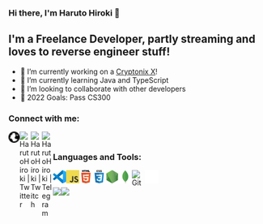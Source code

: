 ### Hi there, I'm Haruto Hiroki 👋

## I'm a Freelance Developer, partly streaming and loves to reverse engineer stuff!
- 🔭 I’m currently working on a [Cryptonix X](https://cryptonix.harutohiroki.com/)!
- 🌱 I’m currently learning Java and TypeScript 
- 👯 I’m looking to collaborate with other developers
- 🥅 2022 Goals: Pass CS300

### Connect with me:

[<img align="left" alt="harutohiroki.com" width="22px" src="https://raw.githubusercontent.com/iconic/open-iconic/master/svg/globe.svg" />][website]
[<img align="left" alt="HarutoHiroki | Twitter" width="22px" src="https://cdn.jsdelivr.net/npm/simple-icons@v3/icons/twitter.svg" />][twitter]
[<img align="left" alt="HarutoHiroki | Twitch" width="22px" src="https://cdn.jsdelivr.net/npm/simple-icons@v3/icons/twitch.svg" />][twitch]
[<img align="left" alt="HarutoHiroki | Telegram" width="22px" src="https://cdn.jsdelivr.net/npm/simple-icons@v3/icons/telegram.svg" />][telegram]
<br />

### Languages and Tools:

<img align="left" alt="Visual Studio Code" width="26px" src="https://raw.githubusercontent.com/github/explore/80688e429a7d4ef2fca1e82350fe8e3517d3494d/topics/visual-studio-code/visual-studio-code.png" />
<img align="left" alt="JavaScript" width="26px" src="https://raw.githubusercontent.com/github/explore/80688e429a7d4ef2fca1e82350fe8e3517d3494d/topics/javascript/javascript.png" />
<img align="left" alt="HTML5" width="26px" src="https://raw.githubusercontent.com/github/explore/80688e429a7d4ef2fca1e82350fe8e3517d3494d/topics/html/html.png" />
<img align="left" alt="CSS3" width="26px" src="https://raw.githubusercontent.com/github/explore/80688e429a7d4ef2fca1e82350fe8e3517d3494d/topics/css/css.png" />
<img align="left" alt="Node.js" width="26px" src="https://raw.githubusercontent.com/github/explore/80688e429a7d4ef2fca1e82350fe8e3517d3494d/topics/nodejs/nodejs.png" />
<img align="left" alt="MongoDB" width="26px" src="./mongodb.png" />
<img align="left" alt="Git" width="26px" src="https://git-scm.com/images/logos/downloads/Git-Icon-1788C.svg" />
<img align="left" alt="GitHub" width="26px" src="./icons8-github-30.png" />
<br />
<br />

<div>
  <img height="170" align="left" src="https://github-readme-stats.vercel.app/api?username=harutohiroki&show_icons=true&include_all_commits=true&hide_border=true&theme=radical" />
  <img src="https://github-readme-stats.vercel.app/api/top-langs/?username=harutohiroki&layout=compact&hide_border=true&theme=radical" />
</div>

[website]: https://harutohiroki.com
[twitter]: https://twitter.com/hiroaki_haruto
[twitch]: https://www.twitch.tv/harutohiroki
[telegram]: https://t.me/harutohiroki

